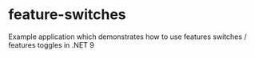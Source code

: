 # feature-switches
Example application which demonstrates how to use features switches / features toggles in .NET 9
